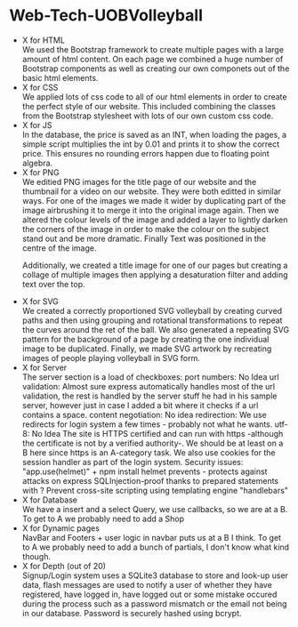 # Web-Tech-UOBVolleyball

<ul>
<li>X for HTML</li>
We used the Bootstrap framework to create multiple pages with a large amount of html content. On each page we combined a huge number of Bootstrap components as well as creating our own componets out of the basic html elements.
<li>X for CSS</li>
We applied lots of css code to all of our html elements in order to create the perfect style of our website. This included combining the classes from the Bootstrap stylesheet with lots of our own custom css code.
<li>X for JS</li>
In the database, the price is saved as an INT, when loading the pages, a simple script multiplies the 
int by 0.01 and prints it to show the correct price.
This ensures no rounding errors happen due to floating point algebra.
<li>X for PNG</li>
We editied PNG images for the title page of our website and the thumbnail for a video on our website. They were both editted in similar ways. For one of the images we made it wider by duplicating part of the image airbrushing it to merge it into the original image again. Then we altered the colour levels of the image and added a layer to lightly darken the corners of the image in order to make the colour on the subject stand out and be more dramatic. Finally Text was positioned in the centre of the image.
	
Additionally, we created a title image for one of our pages but creating a collage of multiple images then applying a desaturation filter and adding text over the top.
<li>X for SVG</li>
We created a correctly proportioned SVG volleyball by creating curved paths and then using grouping and rotational transformations to repeat the curves around the ret of the ball. We also generated a repeating SVG pattern for the background of a page by creating the one individual image to be duplicated. Finally, we made SVG artwork by recreating images of people playing volleyball in SVG form.
<li>X for Server</li>
The server section is a load of checkboxes:
port numbers: No Idea
url validation: Almost sure express automatically handles most of the url validation, 
the rest is handled by the server stuff he had in his sample server, however just in case I added
a bit where it checks if a url contains a space.
content negotiation: No idea
redirection: We use redirects for login system a few times - probably not what he wants.
utf-8: No Idea
The site is HTTPS certified and can run with https -although the certificate is not by a verified authority-.
We should be at least on a B here since https is an A-category task.
We also use cookies for the session handler as part of the login system.
Security issues: 
	"app.use(helmet)" + npm install helmet prevents - protects against attacks on express
	SQLInjection-proof thanks to prepared statements with ?
	Prevent cross-site scripting using templating engine "handlebars"
<li>X for Database</li>
We have a insert and a select Query, we use callbacks, so we are at a B.
To get to A we probably need to add a Shop
<li>X for Dynamic pages</li>
NavBar and Footers + user logic in navbar puts us at a B I think.
To get to A we probably need to add a bunch of partials, I don't know what kind though.
<li>X for Depth (out of 20)</li>
Signup/Login system uses a SQLite3 database to store and look-up user data, flash messages are used to notify
a user of whether they have registered, have logged in, have logged out or some mistake occured during the process
such as a password mismatch or the email not being in our database. Password is securely hashed using bcrypt.
</ul>
